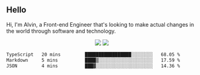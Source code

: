 ## Hello
Hi, I'm Alvin, a Front-end Engineer that's looking to make actual changes in the world through software and technology.

<p align="center">
  <img width="auto" src ="https://github-readme-stats.vercel.app/api?username=achen718&show_icons=true&count_private=true&theme=dracula&hide_border=true&hide=issues,contribs&bg_color=00000000">
  <img width="auto" src ="https://github-readme-stats.vercel.app/api/top-langs/?username=achen718&layout=compact&hide_border=true&theme=dracula&bg_color=00000000&langs_count=6&hide=jupyter%20notebook,tex,css,php&exclude_repo=Pacman-AI">

  <!--START_SECTION:waka-->

```txt
TypeScript   20 mins         █████████████████░░░░░░░░   68.05 %
Markdown     5 mins          ████▒░░░░░░░░░░░░░░░░░░░░   17.59 %
JSON         4 mins          ███▓░░░░░░░░░░░░░░░░░░░░░   14.36 %
```

<!--END_SECTION:waka-->
  <br>
  <br>
</p>
